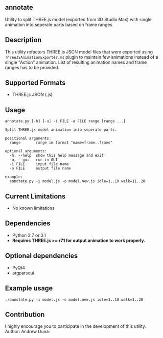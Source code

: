 ## annotate

Utility to split THREE.js model (exported from 3D Studio Max) with single animation into seperate parts based on frame ranges.

## Description

This utility refactors THREE.js JSON model files that were exported using `ThreeJSAnimationExporter.ms` plugin to maintain few animations instead of a single "Action" animation. List of resulting animation names and frame ranges has to be provided.

## Supported Formats

* THREE.js JSON (.js)

## Usage

```
annotate.py [-h] [-u] -i FILE -o FILE range [range ...]

Split THREE.js model animation into seperate parts.

positional arguments:
  range       range in format "name=frame..frame"

optional arguments:
  -h, --help  show this help message and exit
  -u, --gui   run in GUI
  -i FILE     input file name
  -o FILE     output file name

example:
  annotate.py -i model.js -o model.new.js idle=1..10 walk=11..20
```

## Current Limitations

* No known limitations

## Dependencies

* Python 2.7 or 3.1
* **Requires THREE.js >= r71 for output animation to work properly.**

## Optional dependencies

* PyQt4
* argparseui

## Example usage

```
./annotate.py -i model.js -o model.new.js idle=1..10 walk=1..20
```

## Contribution

I highly encourage you to participate in the development of this utility.
Author: Andrew Dunai
